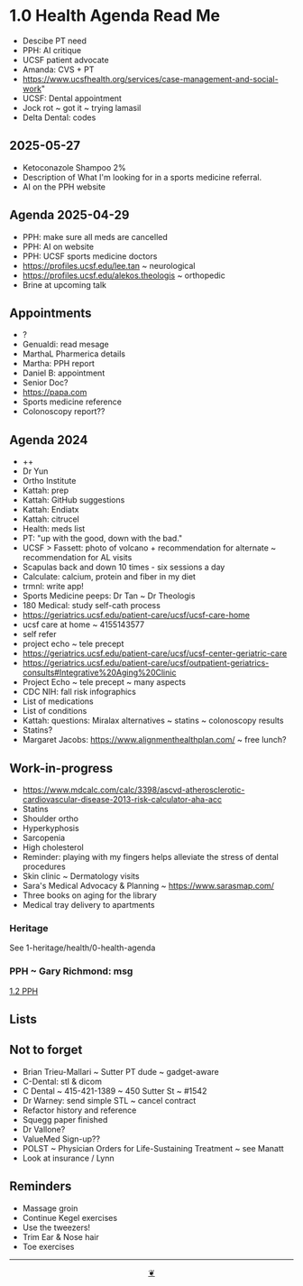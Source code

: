 # 1.0 Health Agenda Read Me


* Descibe PT need
* PPH: AI critique
* UCSF patient advocate
* Amanda: CVS + PT
* https://www.ucsfhealth.org/services/case-management-and-social-work"
* UCSF: Dental appointment
* Jock rot ~ got it ~ trying lamasil
* Delta Dental: codes
## 2025-05-27

* Ketoconazole Shampoo 2%
* Description of What I'm looking for in a sports medicine referral. 
* AI on the PPH website


## Agenda 2025-04-29

* PPH: make sure all meds are cancelled
* PPH: AI on website
* PPH: UCSF sports medicine doctors
* https://profiles.ucsf.edu/lee.tan ~ neurological
* https://profiles.ucsf.edu/alekos.theologis ~ orthopedic 
* Brine at upcoming talk

## Appointments

* ?
* Genualdi: read mesage
* MarthaL Pharmerica details
* Martha: PPH report
* Daniel B: appointment
* Senior Doc?
* <a href="https://papa.com">https://papa.com</a>
* Sports medicine reference
* Colonoscopy report??

## Agenda 2024

* ++
* Dr Yun
* Ortho Institute
* Kattah: prep
* Kattah: GitHub suggestions
* Kattah: Endiatx
* Kattah: citrucel
* Health: meds list
* PT: "up with the good, down with the bad."
* UCSF &gt; Fassett: photo of volcano + recommendation for alternate ~ recommendation for AL visits
* Scapulas back and down 10 times - six sessions a day
* Calculate: calcium, protein and fiber in my diet
* trmnl: write app!
* Sports Medicine peeps: Dr Tan ~ Dr Theologis
* 180 Medical: study self-cath process
* <a href="https://geriatrics.ucsf.edu/patient-care/ucsf/ucsf-care-home">https://geriatrics.ucsf.edu/patient-care/ucsf/ucsf-care-home</a>
* ucsf care at home ~ 4155143577
* self refer
* project echo ~ tele precept&nbsp;
* <a href="https://geriatrics.ucsf.edu/patient-care/ucsf/ucsf-center-geriatric-care">https://geriatrics.ucsf.edu/patient-care/ucsf/ucsf-center-geriatric-care</a>
* <a href="https://geriatrics.ucsf.edu/patient-care/ucsf/outpatient-geriatrics-consults#Integrative%20Aging%20Clinic">https://geriatrics.ucsf.edu/patient-care/ucsf/outpatient-geriatrics-consults#Integrative%20Aging%20Clinic</a>
* Project Echo ~ tele precept ~ many aspects
* CDC NIH: fall risk infographics&nbsp;&nbsp;
* List of medications
* List of conditions
* Kattah: questions: Miralax alternatives ~ statins ~ colonoscopy results
* Statins?
* Margaret Jacobs: <a href="https://www.alignmenthealthplan.com/">https://www.alignmenthealthplan.com/</a> ~ free lunch?

## Work-in-progress

* <a href="https://www.mdcalc.com/calc/3398/ascvd-atherosclerotic-cardiovascular-disease-2013-risk-calculator-aha-acc">https://www.mdcalc.com/calc/3398/ascvd-atherosclerotic-cardiovascular-disease-2013-risk-calculator-aha-acc</a>
* Statins
* Shoulder ortho
* Hyperkyphosis
* Sarcopenia
* High cholesterol
* Reminder: playing with my fingers helps alleviate the stress of dental procedures
* Skin clinic ~ Dermatology visits
* Sara's Medical Advocacy &amp; Planning ~ <a href="https://www.sarasmap.com/">https://www.sarasmap.com/</a>
* Three books on aging for the library
* Medical tray delivery to apartments

### Heritage

See 1-heritage/health/0-health-agenda

### PPH ~ Gary Richmond: msg

<a href="" onclick="parent.location.hash=&quot;https://api.github.com/repos/theo-armour/agenda/contents/1-health/2-pph.md&quot;">1.2 PPH</a>
## Lists

## Not to forget

* Brian Trieu-Mallari ~ Sutter PT dude ~ gadget-aware
* C-Dental: stl &amp; dicom
* C Dental ~ 415-421-1389 ~ 450 Sutter St ~ #1542
* Dr Warney: send simple STL ~ cancel contract
* Refactor history and reference
* Squegg paper finished
* Dr Vallone?
* ValueMed Sign-up??
* POLST ~ Physician Orders for Life-Sustaining Treatment ~ see Manatt
* Look at insurance / Lynn

## Reminders

* Massage groin
* Continue Kegel exercises
* Use the tweezers!
* Trim Ear &amp; Nose hair
* Toe exercises

***

<center title="Hello! Click me to go up to the top"><a class="aDingbat" href="javascript:window.scrollTo(0,0);">❦</a></center>